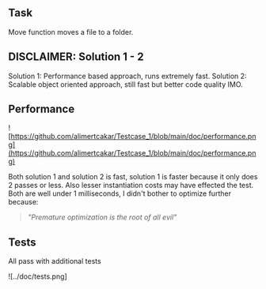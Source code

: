 ## Task

Move function moves a file to a folder.

## DISCLAIMER: Solution 1 - 2

Solution 1: Performance based approach, runs extremely fast.
Solution 2: Scalable object oriented approach, still fast but better code quality IMO.



## Performance

![https://github.com/alimertcakar/Testcase_1/blob/main/doc/performance.png](https://github.com/alimertcakar/Testcase_1/blob/main/doc/performance.png)


Both solution 1 and solution 2 is fast, solution 1 is faster because it only does 2 passes or less. Also lesser instantiation costs may have effected the test. Both are well under 1 milliseconds, I didn't bother to optimize further because:

> *"Premature optimization is the root of all evil"* 

## Tests

All pass with additional tests

![../doc/tests.png]
